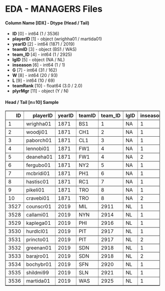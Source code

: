 # EDA - MANAGERS Files 

#### Column Name [IDX] -  Dtype (Head / Tail) 
- **ID** [0] - int64 (1 / 3536) 
- **playerID** [1] - object (wrighha01 / martida01) 
- **yearID** [2] - int64 (1871 / 2019) 
- **teamID** [3] - object (BS1 / WAS) 
- **team_ID** [4] - int64 (1 / 2925) 
- **lgID** [5] - object (NA / NL) 
- **inseason** [6] - int64 (1 / 1) 
- **G** [7] - int64 (31 / 162) 
- **W** [8] - int64 (20 / 93) 
- **L** [9] - int64 (10 / 69) 
- **teamRank** [10] - float64 (3.0 / 2.0) 
- **plyrMgr** [11] - object (Y / N) 



#### Head / Tail [n=10] Sample 

<table border="1" class="dataframe">
  <thead>
    <tr style="text-align: right;">
      <th>ID</th>
      <th>playerID</th>
      <th>yearID</th>
      <th>teamID</th>
      <th>team_ID</th>
      <th>lgID</th>
      <th>inseason</th>
      <th>G</th>
      <th>W</th>
      <th>L</th>
      <th>teamRank</th>
      <th>plyrMgr</th>
    </tr>
  </thead>
  <tbody>
    <tr>
      <td>1</td>
      <td>wrighha01</td>
      <td>1871</td>
      <td>BS1</td>
      <td>1</td>
      <td>NA</td>
      <td>1</td>
      <td>31</td>
      <td>20</td>
      <td>10</td>
      <td>3.0</td>
      <td>Y</td>
    </tr>
    <tr>
      <td>2</td>
      <td>woodji01</td>
      <td>1871</td>
      <td>CH1</td>
      <td>2</td>
      <td>NA</td>
      <td>1</td>
      <td>28</td>
      <td>19</td>
      <td>9</td>
      <td>2.0</td>
      <td>Y</td>
    </tr>
    <tr>
      <td>3</td>
      <td>paborch01</td>
      <td>1871</td>
      <td>CL1</td>
      <td>3</td>
      <td>NA</td>
      <td>1</td>
      <td>29</td>
      <td>10</td>
      <td>19</td>
      <td>8.0</td>
      <td>Y</td>
    </tr>
    <tr>
      <td>4</td>
      <td>lennobi01</td>
      <td>1871</td>
      <td>FW1</td>
      <td>4</td>
      <td>NA</td>
      <td>1</td>
      <td>14</td>
      <td>5</td>
      <td>9</td>
      <td>8.0</td>
      <td>Y</td>
    </tr>
    <tr>
      <td>5</td>
      <td>deaneha01</td>
      <td>1871</td>
      <td>FW1</td>
      <td>4</td>
      <td>NA</td>
      <td>2</td>
      <td>5</td>
      <td>2</td>
      <td>3</td>
      <td>8.0</td>
      <td>Y</td>
    </tr>
    <tr>
      <td>6</td>
      <td>fergubo01</td>
      <td>1871</td>
      <td>NY2</td>
      <td>5</td>
      <td>NA</td>
      <td>1</td>
      <td>33</td>
      <td>16</td>
      <td>17</td>
      <td>5.0</td>
      <td>Y</td>
    </tr>
    <tr>
      <td>7</td>
      <td>mcbridi01</td>
      <td>1871</td>
      <td>PH1</td>
      <td>6</td>
      <td>NA</td>
      <td>1</td>
      <td>28</td>
      <td>21</td>
      <td>7</td>
      <td>1.0</td>
      <td>Y</td>
    </tr>
    <tr>
      <td>8</td>
      <td>hastisc01</td>
      <td>1871</td>
      <td>RC1</td>
      <td>7</td>
      <td>NA</td>
      <td>1</td>
      <td>25</td>
      <td>4</td>
      <td>21</td>
      <td>9.0</td>
      <td>Y</td>
    </tr>
    <tr>
      <td>9</td>
      <td>pikeli01</td>
      <td>1871</td>
      <td>TRO</td>
      <td>8</td>
      <td>NA</td>
      <td>1</td>
      <td>4</td>
      <td>1</td>
      <td>3</td>
      <td>6.0</td>
      <td>Y</td>
    </tr>
    <tr>
      <td>10</td>
      <td>cravebi01</td>
      <td>1871</td>
      <td>TRO</td>
      <td>8</td>
      <td>NA</td>
      <td>2</td>
      <td>25</td>
      <td>12</td>
      <td>12</td>
      <td>6.0</td>
      <td>Y</td>
    </tr>
    <tr>
      <td>3527</td>
      <td>counscr01</td>
      <td>2019</td>
      <td>MIL</td>
      <td>2911</td>
      <td>NL</td>
      <td>1</td>
      <td>162</td>
      <td>89</td>
      <td>73</td>
      <td>2.0</td>
      <td>N</td>
    </tr>
    <tr>
      <td>3528</td>
      <td>callami01</td>
      <td>2019</td>
      <td>NYN</td>
      <td>2914</td>
      <td>NL</td>
      <td>1</td>
      <td>162</td>
      <td>86</td>
      <td>76</td>
      <td>3.0</td>
      <td>N</td>
    </tr>
    <tr>
      <td>3529</td>
      <td>kaplega01</td>
      <td>2019</td>
      <td>PHI</td>
      <td>2916</td>
      <td>NL</td>
      <td>1</td>
      <td>162</td>
      <td>81</td>
      <td>81</td>
      <td>4.0</td>
      <td>N</td>
    </tr>
    <tr>
      <td>3530</td>
      <td>hurdlcl01</td>
      <td>2019</td>
      <td>PIT</td>
      <td>2917</td>
      <td>NL</td>
      <td>1</td>
      <td>161</td>
      <td>69</td>
      <td>92</td>
      <td>5.0</td>
      <td>N</td>
    </tr>
    <tr>
      <td>3531</td>
      <td>princto01</td>
      <td>2019</td>
      <td>PIT</td>
      <td>2917</td>
      <td>NL</td>
      <td>2</td>
      <td>1</td>
      <td>0</td>
      <td>1</td>
      <td>5.0</td>
      <td>N</td>
    </tr>
    <tr>
      <td>3532</td>
      <td>greenan01</td>
      <td>2019</td>
      <td>SDN</td>
      <td>2918</td>
      <td>NL</td>
      <td>1</td>
      <td>154</td>
      <td>69</td>
      <td>85</td>
      <td>5.0</td>
      <td>N</td>
    </tr>
    <tr>
      <td>3533</td>
      <td>barajro01</td>
      <td>2019</td>
      <td>SDN</td>
      <td>2918</td>
      <td>NL</td>
      <td>2</td>
      <td>8</td>
      <td>1</td>
      <td>7</td>
      <td>5.0</td>
      <td>N</td>
    </tr>
    <tr>
      <td>3534</td>
      <td>bochybr01</td>
      <td>2019</td>
      <td>SFN</td>
      <td>2920</td>
      <td>NL</td>
      <td>1</td>
      <td>162</td>
      <td>77</td>
      <td>85</td>
      <td>3.0</td>
      <td>N</td>
    </tr>
    <tr>
      <td>3535</td>
      <td>shildmi99</td>
      <td>2019</td>
      <td>SLN</td>
      <td>2921</td>
      <td>NL</td>
      <td>1</td>
      <td>162</td>
      <td>91</td>
      <td>71</td>
      <td>1.0</td>
      <td>N</td>
    </tr>
    <tr>
      <td>3536</td>
      <td>martida01</td>
      <td>2019</td>
      <td>WAS</td>
      <td>2925</td>
      <td>NL</td>
      <td>1</td>
      <td>162</td>
      <td>93</td>
      <td>69</td>
      <td>2.0</td>
      <td>N</td>
    </tr>
  </tbody>
</table>